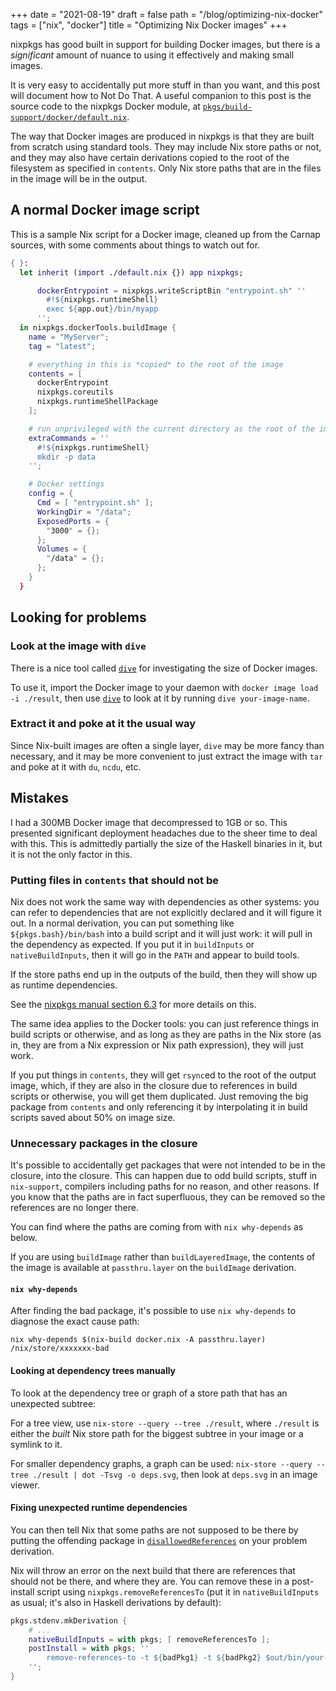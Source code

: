 +++
date = "2021-08-19"
draft = false
path = "/blog/optimizing-nix-docker"
tags = ["nix", "docker"]
title = "Optimizing Nix Docker images"
+++

nixpkgs has good built in support for building Docker images, but there is a
*significant* amount of nuance to using it effectively and making small images.

It is very easy to accidentally put more stuff in than you want, and this post
will document how to Not Do That. A useful companion to this post is the source
code to the nixpkgs Docker module, at [`pkgs/build-support/docker/default.nix`].

The way that Docker images are produced in nixpkgs is that they are built from
scratch using standard tools. They may include Nix store paths or not, and they
may also have certain derivations copied to the root of the filesystem as
specified in `contents`. Only Nix store paths that are in the files in the
image will be in the output.

[`pkgs/build-support/docker/default.nix`]: https://github.com/nixos/nixpkgs/blob/05fe22074652500ce257af4d12d1131dad412c3c/pkgs/build-support/docker/default.nix#L558

## A normal Docker image script

This is a sample Nix script for a Docker image, cleaned up from the
Carnap sources, with some comments about things to watch out for.

```nix
{ }:
  let inherit (import ./default.nix {}) app nixpkgs;

      dockerEntrypoint = nixpkgs.writeScriptBin "entrypoint.sh" ''
        #!${nixpkgs.runtimeShell}
        exec ${app.out}/bin/myapp
      '';
  in nixpkgs.dockerTools.buildImage {
    name = "MyServer";
    tag = "latest";

    # everything in this is *copied* to the root of the image
    contents = [
      dockerEntrypoint
      nixpkgs.coreutils
      nixpkgs.runtimeShellPackage
    ];

    # run unprivileged with the current directory as the root of the image
    extraCommands = ''
      #!${nixpkgs.runtimeShell}
      mkdir -p data
    '';

    # Docker settings
    config = {
      Cmd = [ "entrypoint.sh" ];
      WorkingDir = "/data";
      ExposedPorts = {
        "3000" = {};
      };
      Volumes = {
        "/data" = {};
      };
    }
  }
```

## Looking for problems

### Look at the image with `dive`

There is a nice tool called [`dive`] for investigating the size of Docker
images.

To use it, import the Docker image to your daemon with `docker image load -i
./result`, then use [`dive`] to look at it by running `dive your-image-name`.

### Extract it and poke at it the usual way

Since Nix-built images are often a single layer, `dive` may be more fancy than
necessary, and it may be more convenient to just extract the image with `tar`
and poke at it with `du`, `ncdu`, etc.

[`dive`]: https://github.com/wagoodman/dive

## Mistakes

I had a 300MB Docker image that decompressed to 1GB or so. This presented
significant deployment headaches due to the sheer time to deal with this. This
is admittedly partially the size of the Haskell binaries in it, but it is not
the only factor in this.

### Putting files in `contents` that should not be

Nix does not work the same way with dependencies as other systems: you can
refer to dependencies that are not explicitly declared and it will figure it
out. In a normal derivation, you can put something like `${pkgs.bash}/bin/bash`
into a build script and it will just work: it will pull in the dependency as
expected. If you put it in `buildInputs` or `nativeBuildInputs`, then it will
go in the `PATH` and appear to build tools.

If the store paths end up in the outputs of the build, then they will show up
as runtime dependencies.

See the [nixpkgs manual section 6.3] for more details on this.

The same idea applies to the Docker tools: you can just reference things in
build scripts or otherwise, and as long as they are paths in the Nix store (as
in, they are from a Nix expression or Nix path expression), they will just
work.

If you put things in `contents`, they will get `rsync`ed to the root of the
output image, which, if they are also in the closure due to references in
build scripts or otherwise, you will get them duplicated. Just removing the
big package from `contents` and only referencing it by interpolating it in
build scripts saved about 50% on image size.

[nixpkgs manual section 6.3]: https://nixos.org/manual/nixpkgs/stable/#ssec-stdenv-dependencies

### Unnecessary packages in the closure

It's possible to accidentally get packages that were not intended to be in the
closure, into the closure. This can happen due to odd build scripts, stuff in
`nix-support`, compilers including paths for no reason, and other reasons. If
you know that the paths are in fact superfluous, they can be removed so the
references are no longer there.

You can find where the paths are coming from with `nix why-depends` as below.

If you are using `buildImage` rather than `buildLayeredImage`, the contents of
the image is available at `passthru.layer` on the `buildImage` derivation.

#### `nix why-depends`

After finding the bad package, it's possible to use `nix why-depends` to diagnose
the exact cause path:

```
nix why-depends $(nix-build docker.nix -A passthru.layer) /nix/store/xxxxxxx-bad
```

#### Looking at dependency trees manually

To look at the dependency tree or graph of a store path that has an unexpected
subtree:

For a tree view, use `nix-store --query --tree ./result`, where `./result` is
either the *built* Nix store path for the biggest subtree in your image or a
symlink to it.

For smaller dependency graphs, a graph can be used: `nix-store --query --tree
./result | dot -Tsvg -o deps.svg`, then look at `deps.svg` in an image viewer.

#### Fixing unexpected runtime dependencies

You can then tell Nix that some paths are not supposed to be there by putting
the offending package in [`disallowedReferences`] on your problem derivation.

Nix will throw an error on the next build that there are references that should
not be there, and where they are. You can remove these in a post-install script
using `nixpkgs.removeReferencesTo` (put it in `nativeBuildInputs` as usual;
it's also in Haskell derivations by default):

```nix
pkgs.stdenv.mkDerivation {
    # ...
    nativeBuildInputs = with pkgs; [ removeReferencesTo ];
    postInstall = with pkgs; ''
        remove-references-to -t ${badPkg1} -t ${badPkg2} $out/bin/your-program
    '';
}
```


[`remove-references-to`]: https://github.com/nixos/nixpkgs/blob/f067102afec850febd148fef827acdc6e759a59d/pkgs/build-support/remove-references-to/remove-references-to.sh

[`disallowedReferences`]: https://nixos.org/manual/nix/stable/#sec-advanced-attributes


